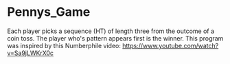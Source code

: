 # Pennys_Game
Each player picks a sequence (HT) of length three from the outcome of a coin toss. The player who's pattern appears first is the winner.
This program was inspired by this Numberphile video: https://www.youtube.com/watch?v=Sa9jLWKrX0c
